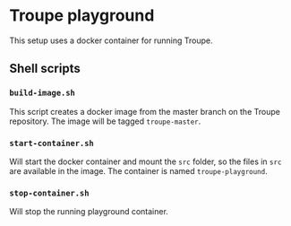 # Troupe playground
This setup uses a docker container for running Troupe.

## Shell scripts

### `build-image.sh`
This script creates a docker image from the master branch
on the Troupe repository.
The image will be tagged `troupe-master`.

### `start-container.sh`
Will start the docker container and mount the `src` folder,
so the files in `src` are available in the image.
The container is named `troupe-playground`.

### `stop-container.sh`
Will stop the running playground container.
